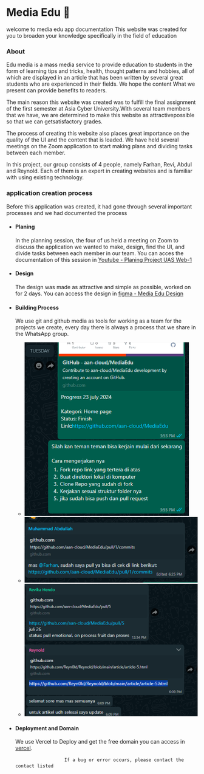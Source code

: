 # Media Edu 📰

welcome to media edu app documentation This website was created for you to broaden your knowledge specifically in the field of education

### About

Edu media is a mass media service to provide education to students in the form of learning tips and tricks, health, thought patterns and hobbies, all of which are displayed in an article that has been written by several great students who are experienced in their fields. We hope the content What we present can provide benefits to readers.

The main reason this website was created was to fulfill the final assignment of the first semester at Asia Cyber University.With several team members that we have, we are determined to make this website as attractivepossible so that we can getsatisfactory grades.

The process of creating this website also places great importance on the quality of the UI and the content that is loaded. We have held several meetings on the Zoom application to start making plans and dividing tasks between each member.

In this project, our group consists of 4 people, namely Farhan, Revi, Abdul and Reynold. Each of them is an expert in creating websites and is familiar with using existing technology.

### application creation process

Before this application was created, it had gone through several important processes and we had documented the process

- #### Planing

  In the planning session, the four of us held a meeting on Zoom to discuss the application we wanted to make, design, find the UI, and divide tasks between each member in our team. You can acces the documentation of this session in [Youtube - Planing Project UAS Web-1](https://youtu.be/9dTtrp-_Als)

- #### Design

  The design was made as attractive and simple as possible, worked on for 2 days. You can access the design in [figma - Media Edu Design](https://www.figma.com/design/Mpqg26SeGFTgTrb2rVuZK0/Edu?node-id=0-1&t=Cdc98wJSRbHtu1fU-1)

- #### Building Process

  We use git and github media as tools for working as a team for the projects we create, every day there is always a process that we share in the WhatsApp group.

  - ![Progress-1](./assets/progress/progress-1.png)
  - ![Progress-2](./assets/progress/progress-2.png)
  - ![Progress-3](./assets/progress/progress-3.png)

- #### Deployment and Domain

  We use Vercel to Deploy and get the free domain you can access in [vercel](https://vercel.com).

                        If a bug or error occurs, please contact the contact listed
